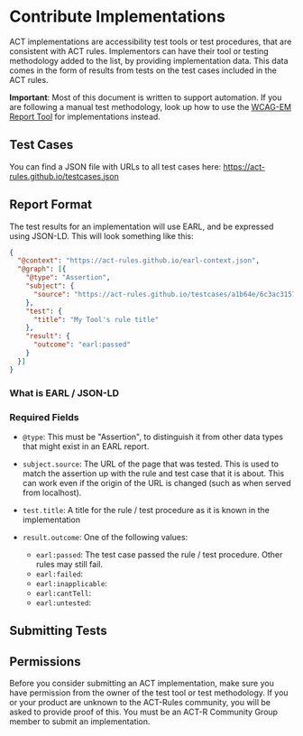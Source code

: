 # Contribute Implementations

ACT implementations are accessibility test tools or test procedures, that are consistent with ACT rules. Implementors can have their tool or testing methodology added to the list, by providing implementation data. This data comes in the form of results from tests on the test cases included in the ACT rules.

**Important**: Most of this document is written to support automation. If you are following a manual test methodology, look up how to use the [WCAG-EM Report Tool](./wcag-em-report-tool.md) for implementations instead.

## Test Cases

You can find a JSON file with URLs to all test cases here: https://act-rules.github.io/testcases.json

## Report Format

The test results for an implementation will use EARL, and be expressed using JSON-LD. This will look something like this:

```json
{ 
  "@context": "https://act-rules.github.io/earl-context.json",
  "@graph": [{
    "@type": "Assertion",
    "subject": {
      "source": "https://act-rules.github.io/testcases/a1b64e/6c3ac31577c3cb2d968fc26c4075dd533b5513fc.html"
    },
    "test": {
      "title": "My Tool's rule title"
    },
    "result": {
      "outcome": "earl:passed"
    }
  }]
}
```

### What is EARL / JSON-LD


### Required Fields


- `@type`: This must be "Assertion", to distinguish it from other data types that might exist in an EARL report.
- `subject.source`: The URL of the page that was tested. This is used to match the assertion up with the rule and test case that it is about. This can work even if the origin of the URL is changed (such as when served from localhost).
- `test.title`: A title for the rule / test procedure as it is known in the implementation
- `result.outcome`: One of the following values:

  - `earl:passed`: The test case passed the rule / test procedure. Other rules may still fail.
  - `earl:failed`: 
  - `earl:inapplicable`:
  - `earl:cantTell`:
  - `earl:untested`:

## Submitting Tests


## Permissions

Before you consider submitting an ACT implementation, make sure you have permission from the owner of the test tool or test methodology. If you or your product are unknown to the ACT-Rules community,  you will be asked to provide proof of this. You must be an ACT-R Community Group member to submit an implementation.